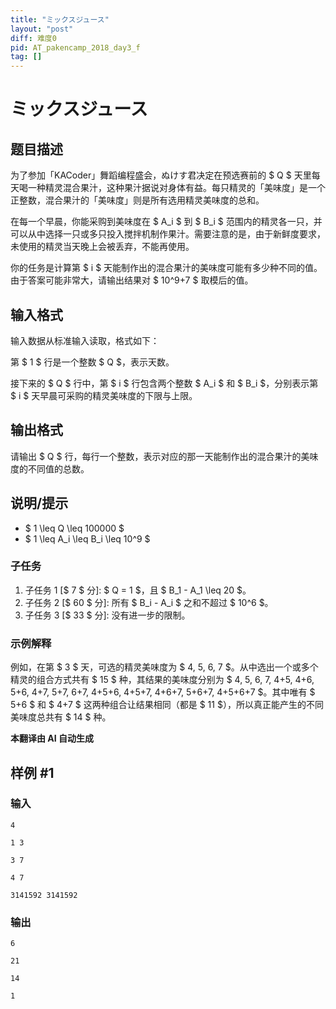 ```yaml
---
title: "ミックスジュース"
layout: "post"
diff: 难度0
pid: AT_pakencamp_2018_day3_f
tag: []
---
```


# ミックスジュース

## 题目描述

为了参加「KACoder」舞蹈编程盛会，ぬけす君决定在预选赛前的 $ Q $ 天里每天喝一种精灵混合果汁，这种果汁据说对身体有益。每只精灵的「美味度」是一个正整数，混合果汁的「美味度」则是所有选用精灵美味度的总和。

在每一个早晨，你能采购到美味度在 $ A_i $ 到 $ B_i $ 范围内的精灵各一只，并可以从中选择一只或多只投入搅拌机制作果汁。需要注意的是，由于新鲜度要求，未使用的精灵当天晚上会被丢弃，不能再使用。

你的任务是计算第 $ i $ 天能制作出的混合果汁的美味度可能有多少种不同的值。由于答案可能非常大，请输出结果对 $ 10^9+7 $ 取模后的值。

## 输入格式

输入数据从标准输入读取，格式如下：

第 $ 1 $ 行是一个整数 $ Q $，表示天数。

接下来的 $ Q $ 行中，第 $ i $ 行包含两个整数 $ A_i $ 和 $ B_i $，分别表示第 $ i $ 天早晨可采购的精灵美味度的下限与上限。

## 输出格式

请输出 $ Q $ 行，每行一个整数，表示对应的那一天能制作出的混合果汁的美味度的不同值的总数。

## 说明/提示

- $ 1 \leq Q \leq 100000 $
- $ 1 \leq A_i \leq B_i \leq 10^9 $

### 子任务

1. 子任务 1 \[$ 7 $ 分\]: $ Q = 1 $，且 $ B_1 - A_1 \leq 20 $。
2. 子任务 2 \[$ 60 $ 分\]: 所有 $ B_i - A_i $ 之和不超过 $ 10^6 $。
3. 子任务 3 \[$ 33 $ 分\]: 没有进一步的限制。

### 示例解释

例如，在第 $ 3 $ 天，可选的精灵美味度为 $ 4, 5, 6, 7 $。从中选出一个或多个精灵的组合方式共有 $ 15 $ 种，其结果的美味度分别为 $ 4, 5, 6, 7, 4+5, 4+6, 5+6, 4+7, 5+7, 6+7, 4+5+6, 4+5+7, 4+6+7, 5+6+7, 4+5+6+7 $。其中唯有 $ 5+6 $ 和 $ 4+7 $ 这两种组合让结果相同（都是 $ 11 $），所以真正能产生的不同美味度总共有 $ 14 $ 种。

 **本翻译由 AI 自动生成**

## 样例 #1

### 输入

```
4
1 3
3 7
4 7
3141592 3141592
```

### 输出

```
6
21
14
1
```


